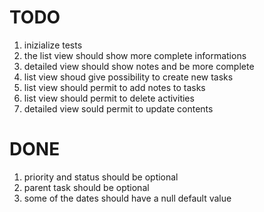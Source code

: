 # TODO

1. inizialize tests
1. the list view should show more complete informations
1. detailed view should show notes and be more complete
1. list view shoud give possibility to create new tasks
1. list view should permit to add notes to tasks
1. list view should permit to delete activities
1. detailed view sould permit to update contents


# DONE
1. priority and status should be optional
1. parent task should be optional
1. some of the dates should have a null default value
